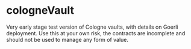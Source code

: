 # cologneVault
Very early stage test version of Cologne vaults, with details on Goerli deployment. Use this at your own risk, the contracts are incomplete and should not be used to manage any form of value.
